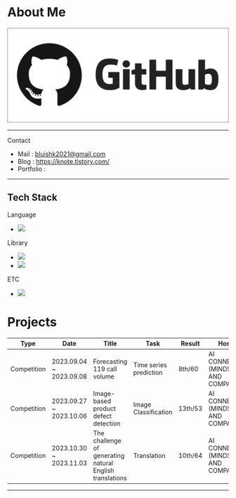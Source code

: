 About Me
=============

![image](https://github.com/kang952175/kang952175/blob/main/Image/github_image.png?raw=true)


***
Contact
- Mail : bluishk2021@gmail.com
- Blog : https://knote.tistory.com/
- Portfolio :

***
Tech Stack
------
Language
- <img src="https://img.shields.io/badge/Python-3766AB?style=flat-square&logo=Python&logoColor=white"/>

Library
- <img src="https://img.shields.io/badge/PyTorch-EE4C2C?style=flat-square&logo=PyTorch&logoColor=white"/>
- <img src="https://img.shields.io/badge/pandas-150458?style=flat-square&logo=pandas&logoColor=white"/>

ETC
- <img src="https://img.shields.io/badge/MySQL-4479A1?style=flat-square&logo=MySQL&logoColor=white"/>

Projects
===============
|Type|Date|Title|Task|Result|Host
|------|---|---|---|---|---|
|Competition|2023.09.04 ~ 2023.09.08|Forecasting 119 call volume|Time series prediction|8th/60|AI CONNECT <br>(MINDS AND COMPANY)|
|Competition|2023.09.27 ~ 2023.10.06|Image-based product defect detection|Image Classification|13th/53|AI CONNECT <br>(MINDS AND COMPANY)|
|Competition|2023.10.30 ~ 2023.11.03|The challenge of generating natural English translations|Translation|10th/64|AI CONNECT <br>(MINDS AND COMPANY)|
-------------

